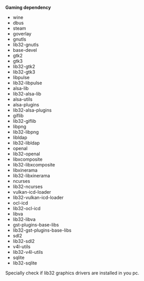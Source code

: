 **Gaming dependency**
* wine
* dbus
* steam
* goverlay
* gnutls
* lib32-gnutls
* base-devel
* gtk2
* gtk3
* lib32-gtk2
* lib32-gtk3
* libpulse
* lib32-libpulse
* alsa-lib
* lib32-alsa-lib
* alsa-utils
* alsa-plugins
* lib32-alsa-plugins
* giflib
* lib32-giflib
* libpng
* lib32-libpng
* libldap
* lib32-libldap
* openal
* lib32-openal
* libxcomposite
* lib32-libxcomposite
* libxinerama
* lib32-libxinerama
* ncurses
* lib32-ncurses
* vulkan-icd-loader
* lib32-vulkan-icd-loader
* ocl-icd
* lib32-ocl-icd
* libva
* lib32-libva
* gst-plugins-base-libs
* lib32-gst-plugins-base-libs
* sdl2
* lib32-sdl2
* v4l-utils
* lib32-v4l-utils
* sqlite
* lib32-sqlite

  
Specially check if lib32 graphics drivers are installed in you pc.
